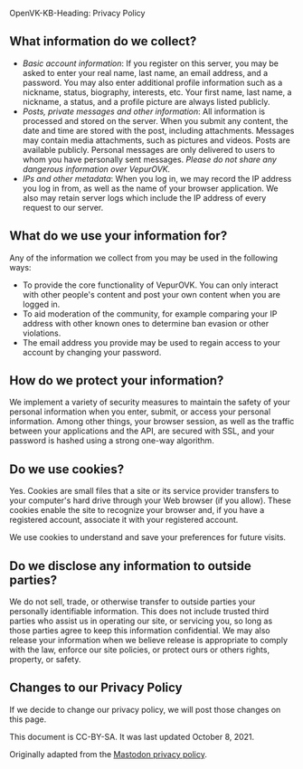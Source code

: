OpenVK-KB-Heading: Privacy Policy

## What information do we collect?
* _Basic account information_: If you register on this server, you may be asked to enter your real name, last name, an email address, and a password. You may also enter additional profile information such as a nickname, status, biography, interests, etc. Your first name, last name, a nickname, a status, and a profile picture are always listed publicly.
* _Posts, private messages and other information_: All information is processed and stored on the server. When you submit any content, the date and time are stored with the post, including attachments. Messages may contain media attachments, such as pictures and videos. Posts are available publicly. Personal messages are only delivered to users to whom you have personally sent messages. _Please do not share any dangerous information over VepurOVK._
* _IPs and other metadata_: When you log in, we may record the IP address you log in from, as well as the name of your browser application. We also may retain server logs which include the IP address of every request to our server.

## What do we use your information for?
Any of the information we collect from you may be used in the following ways:
* To provide the core functionality of VepurOVK. You can only interact with other people's content and post your own content when you are logged in.
* To aid moderation of the community, for example comparing your IP address with other known ones to determine ban evasion or other violations.
* The email address you provide may be used to regain access to your account by changing your password.

## How do we protect your information?
We implement a variety of security measures to maintain the safety of your personal information when you enter, submit, or access your personal information. Among other things, your browser session, as well as the traffic between your applications and the API, are secured with SSL, and your password is hashed using a strong one-way algorithm.

## Do we use cookies?
Yes. Cookies are small files that a site or its service provider transfers to your computer's hard drive through your Web browser (if you allow). These cookies enable the site to recognize your browser and, if you have a registered account, associate it with your registered account.

We use cookies to understand and save your preferences for future visits.

## Do we disclose any information to outside parties?
We do not sell, trade, or otherwise transfer to outside parties your personally identifiable information. This does not include trusted third parties who assist us in operating our site, or servicing you, so long as those parties agree to keep this information confidential. We may also release your information when we believe release is appropriate to comply with the law, enforce our site policies, or protect ours or others rights, property, or safety.

## Changes to our Privacy Policy

If we decide to change our privacy policy, we will post those changes on this page.

This document is CC-BY-SA. It was last updated October 8, 2021.

Originally adapted from the [Mastodon privacy policy](https://mastodon.social/terms).
